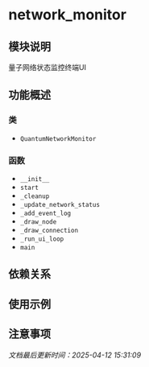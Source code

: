 # network_monitor

## 模块说明
量子网络状态监控终端UI

## 功能概述

### 类

- `QuantumNetworkMonitor`

### 函数

- `__init__`
- `start`
- `_cleanup`
- `_update_network_status`
- `_add_event_log`
- `_draw_node`
- `_draw_connection`
- `_run_ui_loop`
- `main`

## 依赖关系

## 使用示例

## 注意事项

*文档最后更新时间：2025-04-12 15:31:09*